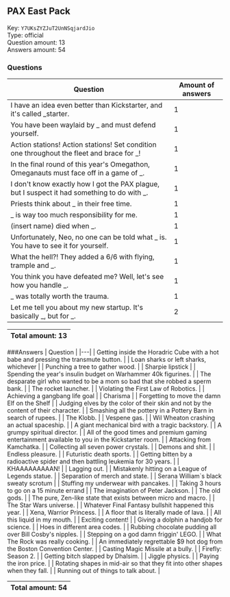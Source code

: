 ## PAX East Pack
Key: `Y7UKsZYZJuT2UnNSqjardJio`  
Type: official  
Question amount: 13  
Answers amount: 54
### Questions
| Question | Amount of answers |
|---|---|
| I have an idea even better than Kickstarter, and it's called _starter. | 1 |
| You have been waylaid by _ and must defend yourself. | 1 |
| Action stations! Action stations! Set condition one throughout the fleet and brace for _! | 1 |
| In the final round of this year's Omegathon, Omeganauts must face off in a game of _. | 1 |
| I don't know exactly how I got the PAX plague, but I suspect it had something to do with _. | 1 |
| Priests think about _ in their free time. | 1 |
| _ is way too much responsibility for me. | 1 |
| (insert name) died when _. | 1 |
| Unfortunately, Neo, no one can be told what _ is. You have to see it for yourself. | 1 |
| What the hell?! They added a 6/6 with flying, trample and _. | 1 |
| You think you have defeated me? Well, let's see how you handle _. | 1 |
| _ was totally worth the trauma. | 1 |
| Let me tell you about my new startup. It's basically _, but for _. | 2 |

|Total amount: 13|
|---|

###Answers
| Question |
|---|
| Getting inside the Horadric Cube with a hot babe and pressing the transmute button. |
| Loan sharks or left sharks, whichever |
| Punching a tree to gather wood. |
| Sharpie lipstick |
| Spending the year's insulin budget on Warhammer 40k figurines. |
| The desparate girl who wanted to be a mom so bad that she robbed a sperm bank. |
| The rocket launcher. |
| Violating the First Law of Robotics. |
| Achieving a gangbang life goal |
| Charisma |
| Forgetting to move the damn Elf on the Shelf |
| Judging elves by the color of their skin and not by the content of their character. |
| Smashing all the pottery in a Pottery Barn in search of rupees. |
| The Klobb. |
| Vespene gas. |
| Wil Wheaton crashing an actual spaceship. |
| A giant mechanical bird with a tragic backstory. |
| A grumpy spiritual director. |
| All of the good times and premium gaming entertainment available to you in the Kickstarter room. |
| Attacking from Kamchatka. |
| Collecting all seven power crystals. |
| Demons and shit. |
| Endless pleasure. |
| Futuristic death sports. |
| Getting bitten by a radioactive spider and then battling leukemia for 30 years. |
| KHAAAAAAAAAN! |
| Lagging out. |
| Mistakenly hitting on a League of Legends statue. |
| Separation of merch and state. |
| Serana William`s black sweaty scrotum |
| Stuffing my underwear with pancakes. |
| Taking 3 hours to go on a 15 minute errand |
| The imagination of Peter Jackson. |
| The old gods. |
| The pure, Zen-like state that exists between micro and macro. |
| The Star Wars universe. |
| Whatever Final Fantasy bullshit happened this year. |
| Xena, Warrior Princess. |
| A floor that is literally made of lava. |
| All this liquid in my mouth. |
| Exciting content! |
| Giving a dolphin a handjob for science. |
| Hoes in different area codes. |
| Rubbing chocolate pudding all over Bill Cosby's nipples. |
| Stepping on a god damn friggin' LEGO. |
| What The Rock was really cooking. |
| An immediately regrettable $9 hot dog from the Boston Convention Center. |
| Casting Magic Missile at a bully. |
| Firefly: Season 2. |
| Getting bitch slapped by Dhalsim. |
| Jiggle physics. |
| Paying the iron price. |
| Rotating shapes in mid-air so that they fit into other shapes when they fall. |
| Running out of things to talk about. |

|Total amount: 54|
|---|
